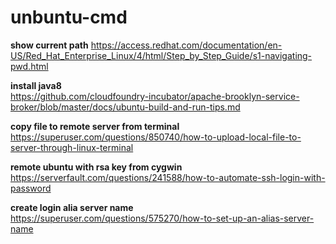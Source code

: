 # unbuntu-cmd

**show current path**
https://access.redhat.com/documentation/en-US/Red_Hat_Enterprise_Linux/4/html/Step_by_Step_Guide/s1-navigating-pwd.html  

**install java8**  
https://github.com/cloudfoundry-incubator/apache-brooklyn-service-broker/blob/master/docs/ubuntu-build-and-run-tips.md  


**copy file to remote server from terminal**  
https://superuser.com/questions/850740/how-to-upload-local-file-to-server-through-linux-terminal  

**remote ubuntu with rsa key from cygwin**  
https://serverfault.com/questions/241588/how-to-automate-ssh-login-with-password  

**create login alia server name**  
https://superuser.com/questions/575270/how-to-set-up-an-alias-server-name  








